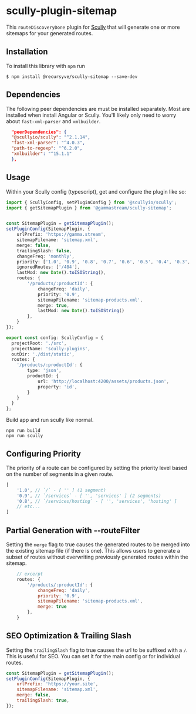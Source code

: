 # scully-plugin-sitemap

This `routeDiscoveryDone` plugin for [Scully](http://scully.io/) that will generate one or more sitemaps for your generated routes.

## Installation

To install this library with `npm` run

```
$ npm install @recursyve/scully-sitemap --save-dev
```

## Dependencies

The following peer dependencies are must be installed separately.  Most are installed when install Angular or Scully.  You'll likely only need to worry about `fast-xml-parser` and `xmlbuilder`.

```json
  "peerDependencies": {
  "@scullyio/scully": "^2.1.14",
  "fast-xml-parser": "^4.0.3",
  "path-to-regexp": "^6.2.0",
  "xmlbuilder": "^15.1.1"
  },	
```

## Usage

Within your Scully config (typescript), get and configure the plugin like so:

```typescript
import { ScullyConfig, setPluginConfig } from '@scullyio/scully';
import { getSitemapPlugin } from '@gammastream/scully-sitemap';


const SitemapPlugin = getSitemapPlugin();
setPluginConfig(SitemapPlugin, {
    urlPrefix: 'https://gamma.stream',
    sitemapFilename: 'sitemap.xml',
    merge: false,
    trailingSlash: false,
    changeFreq: 'monthly',
    priority: ['1.0', '0.9', '0.8', '0.7', '0.6', '0.5', '0.4', '0.3', '0.2', '0.1', '0.0'],
    ignoredRoutes: ['/404'],
    lastMod: new Date().toISOString(),
    routes: {
        '/products/:productId': {
            changeFreq: 'daily',
            priority: '0.9',
            sitemapFilename: 'sitemap-products.xml',
            merge: true,
            lastMod: new Date().toISOString()
        },
    }
});

export const config: ScullyConfig = {
  projectRoot: './src',
  projectName: 'scully-plugins',
  outDir: './dist/static',
  routes: {
    '/products/:productId': {
        type: 'json',
        productId: {
            url: 'http://localhost:4200/assets/products.json',
            property: 'id',
        }
    }
  }
};

```

Build app and run scully like normal.

```shell script
npm run build
npm run scully
```



## Configuring Priority

The priority of a route can be configured by setting the priority level based on the number of segments in a given route.

```javascript
[
	'1.0', // `/` - [ '' ] (1 segment)
	'0.9', // `/services` - [ '', 'services' ] (2 segments)
	'0.8', // `/services/hosting` - [ '', 'services', 'hosting' ]
	// etc...
]
```

## Partial Generation with --routeFilter

Setting the `merge` flag to true causes the generated routes to be merged into the existing sitemap file (if there is one).  This allows users to generate a subset of routes without overwriting previously generated routes within the sitemap.

```javascript
	// excerpt
    routes: {
        '/products/:productId': {
            changeFreq: 'daily',
            priority: '0.9',
            sitemapFilename: 'sitemap-products.xml',
            merge: true
        },
    }
```

## SEO Optimization & Trailing Slash

Setting the `trailingSlash` flag to true causes the url to be suffixed with a `/`.  This is useful for SEO.  You can set it for the main config or for individual routes.

```javascript
const SitemapPlugin = getSitemapPlugin();
setPluginConfig(SitemapPlugin, {
    urlPrefix: 'https://your.site',
    sitemapFilename: 'sitemap.xml',
    merge: false,
    trailingSlash: true,
});
```
